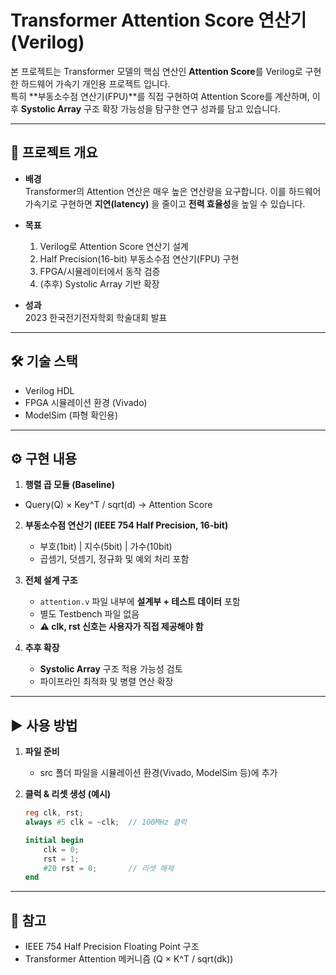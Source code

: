 # Transformer Attention Score 연산기 (Verilog)

본 프로젝트는 Transformer 모델의 핵심 연산인 **Attention Score**를 Verilog로 구현한 하드웨어 가속기 개인용 프로젝트 입니다.  
특히 **부동소수점 연산기(FPU)**를 직접 구현하여 Attention Score를 계산하며, 이후 **Systolic Array** 구조 확장 가능성을 탐구한 연구 성과를 담고 있습니다.  

---

## 📌 프로젝트 개요
- **배경**  
  Transformer의 Attention 연산은 매우 높은 연산량을 요구합니다. 이를 하드웨어 가속기로 구현하면 **지연(latency)** 을 줄이고 **전력 효율성**을 높일 수 있습니다.  

- **목표**  
  1. Verilog로 Attention Score 연산기 설계  
  2. Half Precision(16-bit) 부동소수점 연산기(FPU) 구현  
  3. FPGA/시뮬레이터에서 동작 검증  
  4. (추후) Systolic Array 기반 확장  

- **성과**  
  2023 한국전기전자학회 학술대회 발표  

---
## 🛠 기술 스택
- Verilog HDL
- FPGA 시뮬레이션 환경 (Vivado)
- ModelSim (파형 확인용)

---

## ⚙️ 구현 내용
1. **행렬 곱 모듈 (Baseline)**  
- Query(Q) × Key^T / sqrt(d) → Attention Score

2. **부동소수점 연산기 (IEEE 754 Half Precision, 16-bit)**  
   - 부호(1bit) | 지수(5bit) | 가수(10bit)  
   - 곱셈기, 덧셈기, 정규화 및 예외 처리 포함  

3. **전체 설계 구조**
   - `attention.v` 파일 내부에 **설계부 + 테스트 데이터** 포함  
   - 별도 Testbench 파일 없음  
   - **⚠️ clk, rst 신호는 사용자가 직접 제공해야 함**  

4. **추후 확장**
   - **Systolic Array** 구조 적용 가능성 검토  
   - 파이프라인 최적화 및 병렬 연산 확장  

---

## ▶️ 사용 방법

1. **파일 준비**
   - src 폴더 파일을 시뮬레이션 환경(Vivado, ModelSim 등)에 추가  

2. **클럭 & 리셋 생성 (예시)**
   ```verilog
   reg clk, rst;
   always #5 clk = ~clk;  // 100MHz 클럭

   initial begin
       clk = 0;
       rst = 1;
       #20 rst = 0;       // 리셋 해제
   end

---

## 📖 참고

- IEEE 754 Half Precision Floating Point 구조
- Transformer Attention 메커니즘 (Q × K^T / sqrt(dk))
